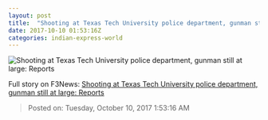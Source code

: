 ```yaml
---
layout: post
title:  "Shooting at Texas Tech University police department, gunman still at large: Reports"
date: 2017-10-10 01:53:16Z
categories: indian-express-world
---
```


![Shooting at Texas Tech University police department, gunman still at large: Reports](http://images.indianexpress.com/2017/09/breaking7592.jpg?w=759)




Full story on F3News: [Shooting at Texas Tech University police department, gunman still at large: Reports](http://www.f3nws.com/n/F2yXnE)

> Posted on: Tuesday, October 10, 2017 1:53:16 AM

